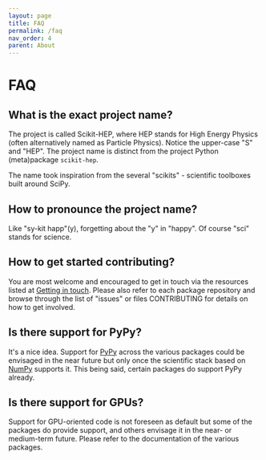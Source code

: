 ```yaml
---
layout: page
title: FAQ
permalink: /faq
nav_order: 4
parent: About
---
```



FAQ
===

What is the exact project name?
-------------------------------

The project is called Scikit-HEP, where HEP stands for High Energy Physics
(often alternatively named as Particle Physics).
Notice the upper-case \"S\" and \"HEP\".
The project name is distinct from the project Python (meta)package `scikit-hep`.

The name took inspiration from the several \"scikits\" - scientific toolboxes built around SciPy.

How to pronounce the project name?
----------------------------------

Like \"sy-kit happ\"(y), forgetting about the \"y\" in \"happy\".
Of course \"sci\" stands for science.

How to get started contributing?
--------------------------------

You are most welcome and encouraged to get in touch via the resources
listed at [Getting in touch](getting-in-touch).
Please also refer to each package repository and browse through the list
of \"issues\" or files CONTRIBUTING for details on how to get involved.

Is there support for PyPy?
--------------------------

It\'s a nice idea. Support for [PyPy](http://pypy.org/) across the various
packages could be envisaged in the near future but only once the scientific
stack based on [NumPy](http://www.numpy.org/) supports it. This being
said, certain packages do support PyPy already.

Is there support for GPUs?
--------------------------

Support for GPU-oriented code is not foreseen as default but some of the
packages do provide support, and others envisage it in the near- or medium-term future.
Please refer to the documentation of the various packages.

